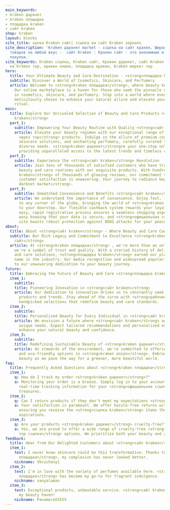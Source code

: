 ```yaml
---
main_keywords:
- kraken даркнет
- kraken площадка
- площадка kraken
- сайт kraken
shop: kraken
layout: blocks
site_title: сылка Kraken сайт| ссылка на сайт Kraken зеркало
site_description: 'Kraken даркнет market - ссылка на сайт кракен. Широкий ассортимент
  товаров на любой вкус -  сайт Kraken : Кракен сайт - это анонимные и безопасные
  покупки.'
site_keywords: Kraken ссылка, Kraken сайт, Кракен даркнет, сайт Kraken ссылка, ссылка
  на Kraken тор, кракен онион, площадка кракен, Kraken маркет тор
hero:
  title: Your Ultimate Beauty and Care Destination - <strong>площадка kraken</strong>
  subtitle: Discover a World of Cosmetics, Skincare, and Perfumery
  article: Welcome to <strong>kraken площадка</strong>, where beauty knows no bounds.
    Our online marketplace is a haven for those who seek the pinnacle of indulgence
    in cosmetics, skincare, and perfumery. Step into a world where every product is
    meticulously chosen to enhance your natural allure and elevate your self-care
    ritual.
main:
  title: Explore Our Unrivaled Selection of Beauty and Care Products <strong>площадка
    kraken</strong>
  part_1:
    subtitle: Empowering Your Beauty Routine with Quality <strong>сайт kraken</strong>
    article: Elevate your beauty regimen with our exceptional range of <strong>kraken
      через тор</strong> products. Indulge in the allure of premium cosmetics, effective
      skincare solutions, and enchanting perfumery, carefully curated to meet your
      diverse needs. <strong>kraken даркнет</strong>e your one-stop online store,
      providing unparalleled access to the latest trends and timeless classics.
  part_2:
    subtitle: Experience the <strong>сайт kraken</strong> Revolution
    article: Join tens of thousands of satisfied customers who have transformed their
      beauty and care routines with our exquisite products. With hundreds <strong>площадка
      kraken</strong> of thousands of glowing reviews, our commitment to quality and
      customer satisfaction is unwavering. Your journey to radiance begins here <strong>kraken
      darknet market</strong>.
  part_3:
    subtitle: Unmatched Convenience and Benefits <strong>сайт kraken</strong>
    article: We understand the importance of convenience. Enjoy fast, free shipping
      to any corner of the globe, bringing the world of <strong>kraken даркнет</strong>
      to your doorstep. Our flexible cashback system rewards your loyalty, and our
      easy, rapid registration process ensures a seamless shopping experience. Rest
      easy knowing that your data is secure, and <strong>официальная ссылка kraken</strong>our
      site boasts robust protection against DDOS attacks for your peace of mind.
about:
  title: About <strong>сайт kraken</strong> - Where Beauty and Care Converge
  subtitle: Our Rich Legacy and Commitment to Excellence <strong>kraken официальный
    сайт</strong>
  article: At <strong>kraken площадка</strong> , we're more than an online store –
    we're a symbol of trust and quality. With a storied history of delivering beauty
    and care solutions, <strong>площадка kraken</strong> earned our place as a sought-after
    name in the industry. Our media recognition and widespread popularity are a testament
    to our unwavering dedication to your beauty journey.
future:
  title: Embracing the Future of Beauty and Care <strong>площадка kraken</strong>
  item_1:
    subtitle: 
    title: Pioneering Innovation in <strong>сайт kraken</strong>
    article: Our dedication to innovation drives us to constantly seek out cutting-edge
      products and trends. Stay ahead of the curve with <strong>рабочее зеркало kraken</strong>
      handpicked selections that redefine beauty and care standards.
  item_2:
    subtitle: 
    title: Personalized Beauty for Every Individual in <strong>сайт kraken</strong>
    article: We envision a future where <strong>сайт kraken</strong> adapts to your
      unique needs. Expect tailored recommendations and personalized experiences that
      enhance your natural beauty and confidence.
  item_3:
    subtitle: 
    title: Redefining Sustainable Beauty of <strong>kraken даркнет</strong>
    article: As stewards of the environment, we're committed to offering sustainable
      and eco-friendly options in <strong>kraken onion</strong>. Embrace guilt-free
      beauty as we pave the way for a greener, more beautiful world.
faq:
  title: Frequently Asked Questions about <strong>kraken площадка</strong>
  item_1:
    q: How do I track my order <strong>kraken даркнет</strong>?"
    a: Monitoring your order is a breeze. Simply log in to your account to access
      real-time tracking information for your <strong>официальная ссылка на kraken</strong>
      treasures.
  item_2:
    q: Can I return products if they don't meet my expectations <strong>kraken площадка</strong>?"
    a: Your satisfaction is paramount. We offer hassle-free returns within 30 days,
      ensuring you receive the <strong>ссылка kraken</strong> items that exceed your
      aspirations.
  item_3:
    q: Are your products <strong>kraken даркнет</strong> cruelty-free?"
    a: Yes, we are proud to offer a wide range of cruelty-free <strong>kraken сайт
      тор ссылка</strong> options. We prioritize both your beauty and your values.
feedback:
  title: Hear from Our Delighted Customers about <strong>сайт kraken</strong>
  item_1:
    text: I never knew skincare could be this transformative. Thanks to <strong>kraken
      площадка</strong>, my complexion has never looked better.
    nickname: Vkruchenyi
  item_2:
    text: I'm in love with the variety of perfumes available here. <strong>kraken
      площадка</strong> has become my go-to for fragrant indulgence.
    nickname: sanyalaman
  item_3:
    text: Exceptional products, unbeatable service. <strong>сайт kraken</strong> is
      my beauty haven!
    nickname: Panamera55555
---
```

